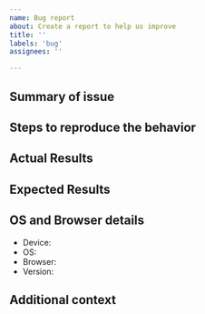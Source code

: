 ```yaml
---
name: Bug report
about: Create a report to help us improve
title: ''
labels: 'bug'
assignees: ''

---
```


## Summary of issue

<!-- add a concise description of what the bug is -->


## Steps to reproduce the behavior



## Actual Results

<!-- Remember to redact any secret or private information! -->
<!-- Screenshots will help explain your problem -->


## Expected Results

<!-- Remember to redact any secret or private information! -->
<!-- Screenshots will help explain your problem -->


## OS and Browser details

<!-- please complete the following information -->

- Device:
- OS:
- Browser:
- Version:

## Additional context

<!-- Please add any other context about the problem here -->

